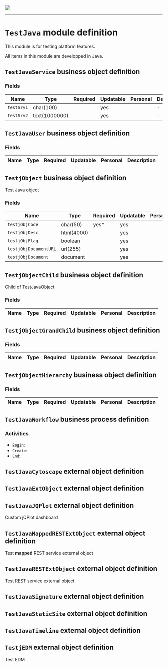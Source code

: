 <!--
 ___ _            _ _    _ _    __
/ __(_)_ __  _ __| (_)__(_) |_ /_/
\__ \ | '  \| '_ \ | / _| |  _/ -_)
|___/_|_|_|_| .__/_|_\__|_|\__\___|
            |_| 
-->
![](https://docs.simplicite.io//logos/logo250.png)
* * *

`TestJava` module definition
============================

This module is for testing platform features.

All items in this module are developped in Java.

`TestJavaService` business object definition
--------------------------------------------



### Fields

| Name                                                         | Type                                     | Required | Updatable | Personal | Description                                                                      | 
| ------------------------------------------------------------ | ---------------------------------------- | -------- | --------- | -------- | -------------------------------------------------------------------------------- |
| `testSrv1`                                                   | char(100)                                |          | yes       |          | -                                                                                |
| `testSrv2`                                                   | text(1000000)                            |          | yes       |          | -                                                                                |

`TestJavaUser` business object definition
-----------------------------------------



### Fields

| Name                                                         | Type                                     | Required | Updatable | Personal | Description                                                                      | 
| ------------------------------------------------------------ | ---------------------------------------- | -------- | --------- | -------- | -------------------------------------------------------------------------------- |

`TestjObject` business object definition
----------------------------------------

Test Java object

### Fields

| Name                                                         | Type                                     | Required | Updatable | Personal | Description                                                                      | 
| ------------------------------------------------------------ | ---------------------------------------- | -------- | --------- | -------- | -------------------------------------------------------------------------------- |
| `testjObjCode`                                               | char(50)                                 | yes*     | yes       |          | -                                                                                |
| `testjObjDesc`                                               | html(4000)                               |          | yes       |          | -                                                                                |
| `testjObjFlag`                                               | boolean                                  |          | yes       |          | -                                                                                |
| `testjObjDocumentURL`                                        | url(255)                                 |          | yes       |          | -                                                                                |
| `testjObjDocument`                                           | document                                 |          | yes       |          | -                                                                                |

`TestjObjectChild` business object definition
---------------------------------------------

Child of TestJavaObject

### Fields

| Name                                                         | Type                                     | Required | Updatable | Personal | Description                                                                      | 
| ------------------------------------------------------------ | ---------------------------------------- | -------- | --------- | -------- | -------------------------------------------------------------------------------- |

`TestjObjectGrandChild` business object definition
--------------------------------------------------



### Fields

| Name                                                         | Type                                     | Required | Updatable | Personal | Description                                                                      | 
| ------------------------------------------------------------ | ---------------------------------------- | -------- | --------- | -------- | -------------------------------------------------------------------------------- |

`TestjObjectHierarchy` business object definition
-------------------------------------------------



### Fields

| Name                                                         | Type                                     | Required | Updatable | Personal | Description                                                                      | 
| ------------------------------------------------------------ | ---------------------------------------- | -------- | --------- | -------- | -------------------------------------------------------------------------------- |

`TestJavaWorkflow` business process definition
----------------------------------------------



### Activities

* `Begin`: 
* `Create`: 
* `End`: 

`TestJavaCytoscape` external object definition
----------------------------------------------




`TestJavaExtObject` external object definition
----------------------------------------------




`TestJavaJQPlot` external object definition
-------------------------------------------

Custom jQPlot dashboard


`TestJavaMappedRESTExtObject` external object definition
--------------------------------------------------------

Test **mapped** REST service external object


`TestJavaRESTExtObject` external object definition
--------------------------------------------------

Test REST service external object


`TestJavaSignature` external object definition
----------------------------------------------




`TestJavaStaticSite` external object definition
-----------------------------------------------




`TestJavaTimeline` external object definition
---------------------------------------------




`TestjEDM` external object definition
-------------------------------------

Test EDM


